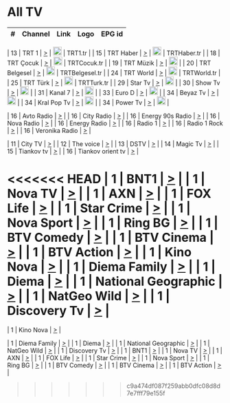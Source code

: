 <h1>All TV</h1>

| #   | Channel        | Link  | Logo | EPG id |
|:---:|:--------------:|:-----:|:----:|:------:|

| 13  | TRT 1            | [>](https://tv-trt1.medya.trt.com.tr/master.m3u8) | <img height="20" src="https://i.imgur.com/j786OLG.png"/> | TRT1.tr |
| 15  | TRT Haber        | [>](https://tv-trthaber.medya.trt.com.tr/master.m3u8) | <img height="20" src="https://i.imgur.com/OVfo8Ab.png"/> | TRTHaber.tr |
| 18  | TRT Çocuk        | [>](https://tv-trtcocuk.medya.trt.com.tr/master.m3u8) | <img height="20" src="https://i.imgur.com/QLFmD6d.png"/> | TRTCocuk.tr |
| 19  | TRT Müzik        | [>](https://tv-trtmuzik.medya.trt.com.tr/master.m3u8) | <img height="20" src="https://i.imgur.com/fIVFCEd.png"/> |
| 20  | TRT Belgesel     | [>](https://tv-trtbelgesel.medya.trt.com.tr/master.m3u8) | <img height="20" src="https://i.imgur.com/MGO87pe.png"/> | TRTBelgesel.tr |
| 24  | TRT World        | [>](https://tv-trtworld.medya.trt.com.tr/master.m3u8) | <img height="20" src="https://i.imgur.com/JEA2xpv.png"/> | TRTWorld.tr |
| 25  | TRT Türk         | [>](https://tv-trtturk.medya.trt.com.tr/master.m3u8) | <img height="20" src="https://i.imgur.com/OSTOQNw.png"/> | TRTTurk.tr |
| 29  | Star Tv   | [>](https://dogus-live.daioncdn.net/startv/startv_360p.m3u8) | <img height="20" src="https://i.imgur.com/IebUZx1.png"/> |
| 30  | Show Tv     | [>](https://ciner-live.daioncdn.net/showtv/showtv.m3u8) | <img height="20" src="https://i.imgur.com/IebUZx1.png"/> |
| 31  | Kanal 7     | [>](https://kanal7-live.daioncdn.net/kanal7/kanal7.m3u8) | <img height="20" src="https://i.imgur.com/IebUZx1.png"/> |
| 33  | Euro D    | [>](https://www.youtube.com/user/KanalD/live) | <img height="20" src="https://i.imgur.com/IebUZx1.png"/> |
| 34  | Beyaz Tv     | [>](https://beyaztv-live.daioncdn.net/beyaztv/beyaztv.m3u8) | <img height="20" src="https://i.imgur.com/IebUZx1.png"/> |
| 34  | Kral Pop Tv     | [>](https://www.youtube.com/watch?v=GuFTuKoXepw) | <img height="20" src="https://i.imgur.com/IebUZx1.png"/> |
| 34  | Power Tv     | [>](https://livetv.powerapp.com.tr/powerTV/powerhd.smil/chunklist.m3u8) | <img height="20" src="https://i.imgur.com/IebUZx1.png"/> |

| 16  | Avto Radio | [>](http://stream.metacast.eu/avtoradio.mp3.m3u) |
| 16  | City Radio | [>](http://stream.metacast.eu/city.aac.m3u) |
| 16  | Energy 90s Radio | [>](http://stream.metacast.eu/energy-90s.m3u) |
| 16  | Nova Radio | [>](http://stream.metacast.eu/nova.aac.m3u) |
| 16  | Energy Radio | [>](http://stream.metacast.eu/nrj.aac.m3u) |
| 16  | Radio 1 | [>](http://stream.metacast.eu/radio1.aac.m3u) |
| 16  | Radio 1 Rock | [>](http://stream.metacast.eu/radio1rock.aac.m3u) |
| 16  | Veronika Radio | [>](http://stream.metacast.eu/veronika.aac.m3u) |

| 11  | City TV | [>](https://tv.city.bg/play/tshls/citytv/index.m3u8) |
| 12  | The voice | [>](https://bss1.neterra.tv/thevoice/thevoice.m3u8) |
| 13  | DSTV | [>](http://46.249.95.140:8081/hls/data.m3u8) |
| 14  | Magic Tv | [>](https://bss1.neterra.tv/magictv/magictv.m3u8) |
| 15  | Tiankov tv | [>](https://streamer103.neterra.tv/tiankov-folk/live.m3u8) |
| 16  | Tiankov orient tv | [>](https://streamer103.neterra.tv/tiankov-orient/live.m3u8) |

<<<<<<< HEAD
| 1 | BNT1 | [>](https://ymkaya.xyz:35220/tv/bnt1/playlist.m3u8?wmsAuthSign=c2VydmVyX3RpbWU9OC83LzIwMjUgNjo1NDo1MiBQTSZoYXNoX3ZhbHVlPXI2VGRPL1cvOGdmSWNaeUJ3bHlkREE9PSZ2YWxpZG1pbnV0ZXM9NjA=) |
| 1 | Nova TV | [>](https://ymkaya.xyz:35220/tv/novatv/playlist.m3u8?wmsAuthSign=c2VydmVyX3RpbWU9OC83LzIwMjUgNjo1NTowMiBQTSZoYXNoX3ZhbHVlPTBybWZ2NzlXY0Zkb2JMRTgxNFJ3NXc9PSZ2YWxpZG1pbnV0ZXM9NjA=) |
| 1 | AXN | [>](https://ymkaya.xyz:35220/tv/axn/playlist.m3u8?wmsAuthSign=c2VydmVyX3RpbWU9OC83LzIwMjUgNjo1NToxMiBQTSZoYXNoX3ZhbHVlPWw5OXNMcThsdjFWVE1ockgwdzJaT3c9PSZ2YWxpZG1pbnV0ZXM9NjA=) |
| 1 | FOX Life | [>](https://ymkaya.xyz:35220/tv/foxlife/playlist.m3u8?wmsAuthSign=c2VydmVyX3RpbWU9OC83LzIwMjUgNjo1NToyMiBQTSZoYXNoX3ZhbHVlPTVZd1NISFFFUWJvL3FqeEdNUE1WNEE9PSZ2YWxpZG1pbnV0ZXM9NjA=) |
| 1 | Star Crime | [>](https://ymkaya.xyz:35220/tv/foxcrime/playlist.m3u8?wmsAuthSign=c2VydmVyX3RpbWU9OC83LzIwMjUgNjo1NTozMyBQTSZoYXNoX3ZhbHVlPTVBMXNVT3pxeHVudGlNWEhCK3RWK2c9PSZ2YWxpZG1pbnV0ZXM9NjA=) |
| 1 | Nova Sport | [>](https://ymkaya.xyz:35220/tv/novasport/playlist.m3u8?wmsAuthSign=c2VydmVyX3RpbWU9OC83LzIwMjUgNjo1NTo0NSBQTSZoYXNoX3ZhbHVlPXJlcDRMOHB6V1I4M3NBN0xnMk1HVWc9PSZ2YWxpZG1pbnV0ZXM9NjA=) |
| 1 | Ring BG | [>](https://ymkaya.xyz:35220/tv/ringbg/playlist.m3u8?wmsAuthSign=c2VydmVyX3RpbWU9OC83LzIwMjUgNjo1NTo1NiBQTSZoYXNoX3ZhbHVlPWVEQS9yeGY1WTJaZE5qOEVZOWI3OFE9PSZ2YWxpZG1pbnV0ZXM9NjA=) |
| 1 | BTV Comedy | [>](https://ymkaya.xyz:35220/tv/btvcomedy/playlist.m3u8?wmsAuthSign=c2VydmVyX3RpbWU9OC83LzIwMjUgNjo1NjowNiBQTSZoYXNoX3ZhbHVlPStmT1RkWkp6QnRrcGl0ZGFoNFRtSEE9PSZ2YWxpZG1pbnV0ZXM9NjA=) |
| 1 | BTV Cinema | [>](https://ymkaya.xyz:35220/tv/btvcinema/playlist.m3u8?wmsAuthSign=c2VydmVyX3RpbWU9OC83LzIwMjUgNjo1NjoxOSBQTSZoYXNoX3ZhbHVlPTdIcmVPcFR0ZUhBWkkrcWk0OStYcVE9PSZ2YWxpZG1pbnV0ZXM9NjA=) |
| 1 | BTV Action | [>](https://ymkaya.xyz:35220/tv/btvaction/playlist.m3u8?wmsAuthSign=c2VydmVyX3RpbWU9OC83LzIwMjUgNjo1NjoyOSBQTSZoYXNoX3ZhbHVlPXE4YWREdk5talRPZmpHNkRNY1YwWXc9PSZ2YWxpZG1pbnV0ZXM9NjA=) |
| 1 | Kino Nova | [>](https://ymkaya.xyz:35220/tv/kinonova/playlist.m3u8?wmsAuthSign=c2VydmVyX3RpbWU9OC83LzIwMjUgNjo1NjozOSBQTSZoYXNoX3ZhbHVlPUVEbW9jRGtLV1k0dHBERDFCSk56K0E9PSZ2YWxpZG1pbnV0ZXM9NjA=) |
| 1 | Diema Family | [>](https://ymkaya.xyz:35220/tv/diemafamily/playlist.m3u8?wmsAuthSign=c2VydmVyX3RpbWU9OC83LzIwMjUgNjo1Njo1MCBQTSZoYXNoX3ZhbHVlPXpaWE9GaFNmcHl5UE1DTi91VHJ5V1E9PSZ2YWxpZG1pbnV0ZXM9NjA=) |
| 1 | Diema | [>](https://ymkaya.xyz:35220/tv/diema/playlist.m3u8?wmsAuthSign=c2VydmVyX3RpbWU9OC83LzIwMjUgNjo1NzowMiBQTSZoYXNoX3ZhbHVlPXlPOWJHZjdSY0JHU2NVYzJJb1htdmc9PSZ2YWxpZG1pbnV0ZXM9NjA=) |
| 1 | National Geographic | [>](https://ymkaya.xyz:35220/tv/natgeo/playlist.m3u8?wmsAuthSign=c2VydmVyX3RpbWU9OC83LzIwMjUgNjo1NzoxMiBQTSZoYXNoX3ZhbHVlPS9MZk0vSk54MTFUUitHZUEvQlF2dEE9PSZ2YWxpZG1pbnV0ZXM9NjA=) |
| 1 | NatGeo Wild | [>](https://ymkaya.xyz:35220/tv/natgeowild/playlist.m3u8?wmsAuthSign=c2VydmVyX3RpbWU9OC83LzIwMjUgNjo1NzoyMSBQTSZoYXNoX3ZhbHVlPWNRcG1uNXlnTHlpQjdDbkpUL0VKVFE9PSZ2YWxpZG1pbnV0ZXM9NjA=) |
| 1 | Discovery Tv | [>](https://ymkaya.xyz:35220/tv/discovery/playlist.m3u8?wmsAuthSign=c2VydmVyX3RpbWU9OC83LzIwMjUgNjo1NzozMSBQTSZoYXNoX3ZhbHVlPWl5dHVxa0IzRFVVaENSTkdHTno5RlE9PSZ2YWxpZG1pbnV0ZXM9NjA=) |
=======


| 1 | Kino Nova | [>](https://ymkaya.xyz:11336/tv/kinonova/playlist.m3u8?wmsAuthSign=c2VydmVyX3RpbWU9MS8yLzIwMjUgNDo0MDoyMCBBTSZoYXNoX3ZhbHVlPWlFS1FrWEtMMVRFM3l5YklUWUJQUHc9PSZ2YWxpZG1pbnV0ZXM9NjA=) |

| 1 | Diema Family | [>](https://ymkaya.xyz:11336/tv/diemafamily/playlist.m3u8?wmsAuthSign=c2VydmVyX3RpbWU9MS8yLzIwMjUgNDo0MDozMCBBTSZoYXNoX3ZhbHVlPUVUaTVKTldvZTF5WVVCM0YwL21kaXc9PSZ2YWxpZG1pbnV0ZXM9NjA=) |
| 1 | Diema | [>](https://ymkaya.xyz:11336/tv/diema/playlist.m3u8?wmsAuthSign=c2VydmVyX3RpbWU9MS8yLzIwMjUgNDo0MDo0MCBBTSZoYXNoX3ZhbHVlPVlYMWVJT2NuUjNpUTBsaytEUFFOS2c9PSZ2YWxpZG1pbnV0ZXM9NjA=) |
| 1 | National Geographic | [>](https://ymkaya.xyz:11336/tv/natgeo/playlist.m3u8?wmsAuthSign=c2VydmVyX3RpbWU9MS8yLzIwMjUgNDo0MTo0MSBBTSZoYXNoX3ZhbHVlPTJQTlVmcG5nYWx0M013eUhGRGxnd0E9PSZ2YWxpZG1pbnV0ZXM9NjA=) |
| 1 | NatGeo Wild | [>](https://ymkaya.xyz:11336/tv/natgeowild/playlist.m3u8?wmsAuthSign=c2VydmVyX3RpbWU9MS8yLzIwMjUgNDo0MTo1MSBBTSZoYXNoX3ZhbHVlPVl1OXZaTTliN0hGWEN3eDBYd1duNkE9PSZ2YWxpZG1pbnV0ZXM9NjA=) |
| 1 | Discovery Tv | [>](https://ymkaya.xyz:11336/tv/discovery/playlist.m3u8?wmsAuthSign=c2VydmVyX3RpbWU9MS8yLzIwMjUgNDo0MjowMSBBTSZoYXNoX3ZhbHVlPWtBQmdLNlY2RmQwWElzMVYzSDJyVkE9PSZ2YWxpZG1pbnV0ZXM9NjA=) |
| 1 | BNT1 | [>](https://ymkaya.xyz:11336/tv/bnt1/playlist.m3u8?wmsAuthSign=c2VydmVyX3RpbWU9MS8yLzIwMjUgNDozODozOCBBTSZoYXNoX3ZhbHVlPVVrMVlRQXpJWlhYeUh6ZFVpSC9NMUE9PSZ2YWxpZG1pbnV0ZXM9NjA=) |
| 1 | Nova TV | [>](https://ymkaya.xyz:11336/tv/novatv/playlist.m3u8?wmsAuthSign=c2VydmVyX3RpbWU9MS8yLzIwMjUgNDozODo0OCBBTSZoYXNoX3ZhbHVlPUVxQjh1a0ZzYkVGZU8zZDFGTzdreVE9PSZ2YWxpZG1pbnV0ZXM9NjA=) |
| 1 | AXN | [>](https://ymkaya.xyz:11336/tv/axn/playlist.m3u8?wmsAuthSign=c2VydmVyX3RpbWU9MS8yLzIwMjUgNDozODo1OCBBTSZoYXNoX3ZhbHVlPUpkWStGY1hkNXhaOVpPZ0thQ0FZL3c9PSZ2YWxpZG1pbnV0ZXM9NjA=) |
| 1 | FOX Life | [>](https://ymkaya.xyz:11336/tv/foxlife/playlist.m3u8?wmsAuthSign=c2VydmVyX3RpbWU9MS8yLzIwMjUgNDozOToxMCBBTSZoYXNoX3ZhbHVlPWt1ZDc1T3AzYlZDTjJnSy9TU0xJZlE9PSZ2YWxpZG1pbnV0ZXM9NjA=) |
| 1 | Star Crime | [>](https://ymkaya.xyz:11336/tv/foxcrime/playlist.m3u8?wmsAuthSign=c2VydmVyX3RpbWU9MS8yLzIwMjUgNDozOToyMCBBTSZoYXNoX3ZhbHVlPXIwVU45Nm9FR1l2enNkTG9TanBxbmc9PSZ2YWxpZG1pbnV0ZXM9NjA=) |
| 1 | Nova Sport | [>](https://ymkaya.xyz:11336/tv/novasport/playlist.m3u8?wmsAuthSign=c2VydmVyX3RpbWU9MS8yLzIwMjUgNDozOTozMCBBTSZoYXNoX3ZhbHVlPXlSZ0UxazVaM0xhSmc0NmR4T0c1T2c9PSZ2YWxpZG1pbnV0ZXM9NjA=) |
| 1 | Ring BG | [>](https://ymkaya.xyz:11336/tv/ringbg/playlist.m3u8?wmsAuthSign=c2VydmVyX3RpbWU9MS8yLzIwMjUgNDozOTo0MCBBTSZoYXNoX3ZhbHVlPTR4aUlFNHVUYWN4enY1WkVuOFZma2c9PSZ2YWxpZG1pbnV0ZXM9NjA=) |
| 1 | BTV Comedy | [>](https://ymkaya.xyz:11336/tv/btvcomedy/playlist.m3u8?wmsAuthSign=c2VydmVyX3RpbWU9MS8yLzIwMjUgNDozOTo1MCBBTSZoYXNoX3ZhbHVlPUtrMTJ2RHNTTUU1RFp1ZkVOdXFSK3c9PSZ2YWxpZG1pbnV0ZXM9NjA=) |
| 1 | BTV Cinema | [>](https://ymkaya.xyz:11336/tv/btvcinema/playlist.m3u8?wmsAuthSign=c2VydmVyX3RpbWU9MS8yLzIwMjUgNDozOTo1OSBBTSZoYXNoX3ZhbHVlPTZWcU9FZW56cG1NM1lrYy8xNE5NeHc9PSZ2YWxpZG1pbnV0ZXM9NjA=) |
| 1 | BTV Action | [>](https://ymkaya.xyz:11336/tv/btvaction/playlist.m3u8?wmsAuthSign=c2VydmVyX3RpbWU9MS8yLzIwMjUgNDo0MDoxMCBBTSZoYXNoX3ZhbHVlPUlDd0ErRkZVWThyMVZwR3c2REdGZ3c9PSZ2YWxpZG1pbnV0ZXM9NjA=) |
>>>>>>> c9a474df087f259abb0dfc08d8d7e7fff79e155f
